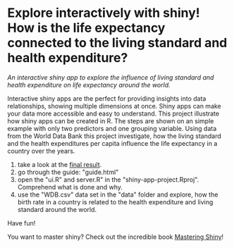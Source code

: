 # Explore interactively with shiny! How is the life expectancy connected to the living standard and health expenditure?
*An interactive shiny app to explore the influence of living standard and health expenditure on life expectancy around the world.*

Interactive shiny apps are the perfect for providing insights into data relationships, showing multiple dimensions at once. Shiny apps can make your data more accessible and easy to understand. This project illustrate how shiny apps can be created in R. The steps are shown on an simple example with only two predictors and one grouping variable. Using data from the World Data Bank this project investigate, how the living standard and the health expenditures per capita influence the life expectancy in a country over the years.  

1. take a look at the [final result](https://eddabra.shinyapps.io/life-exptancy-at-birth-worldwide/).  
2.  go through the guide: "guide.html"  
3. open the "ui.R" and server.R" in the "shiny-app-project.Rproj". Comprehend what is done and why.   
4. use the "WDB.csv" data set in the "data" folder and explore, how the birth rate in a country is related to the health expenditure and living standard around the world.  

Have fun!

You want to master shiny? Check out the incredible book [Mastering Shiny](https://mastering-shiny.org/)!



